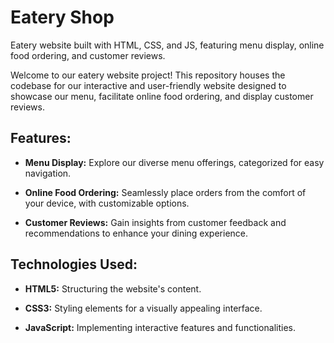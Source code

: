 # Eatery Shop

Eatery website built with HTML, CSS, and JS, featuring menu display, online food ordering, and customer reviews.

Welcome to our eatery website project! This repository houses the codebase for our interactive and user-friendly website designed to showcase our menu, facilitate online food ordering, and display customer reviews.

## Features:
- **Menu Display:** Explore our diverse menu offerings, categorized for easy navigation.

- **Online Food Ordering:** Seamlessly place orders from the comfort of your device, with customizable options.

- **Customer Reviews:** Gain insights from customer feedback and recommendations to enhance your dining experience.

## Technologies Used:
- **HTML5:** Structuring the website's content.

- **CSS3:** Styling elements for a visually appealing interface.

- **JavaScript:** Implementing interactive features and functionalities.
